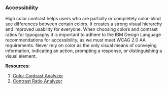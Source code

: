 ### Accessibility
High color contrast helps users who are partially or completely color-blind see differences between certain colors. It creates a strong visual hierarchy and improved usability for everyone. When choosing colors and contrast ratios for typography it is important to adhere to the IBM Design Language recommendations for accessibility, as we must meet WCAG 2.0 AA requirements. Never rely on color as the only visual means of conveying information, indicating an action, prompting a response, or distinguishing a visual element.  

**Resources:**  
1. [Color Contrast Analyzer](http://www.paciellogroup.com/resources/contrastanalyser/)
2. [Contrast Ratio Analyzer](http://leaverou.github.io/contrast-ratio/)